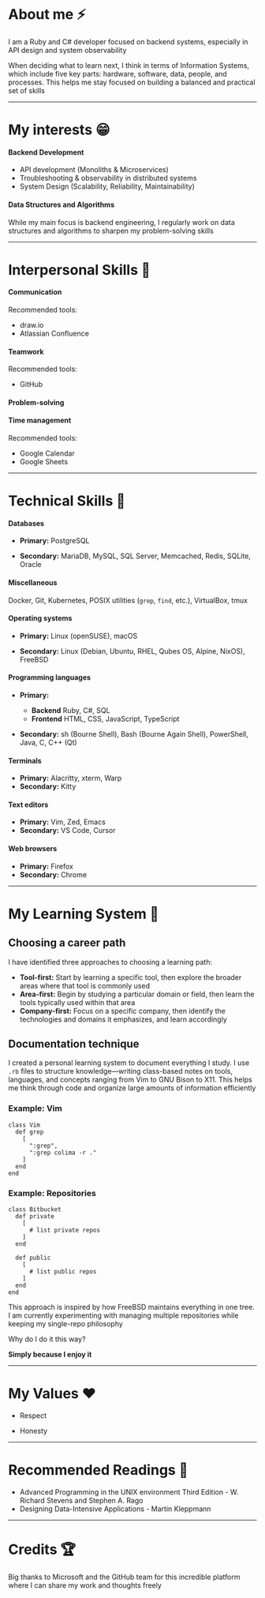 
# About me ⚡

I am a Ruby and C# developer focused on backend systems, especially in API design and system observability

When deciding what to learn next, I think in terms of Information Systems, which include five key parts: hardware, software, data, people, and processes. This helps me stay focused on building a balanced and practical set of skills

---

# My interests 😁

#### Backend Development

* API development (Monoliths & Microservices)
* Troubleshooting & observability in distributed systems
* System Design (Scalability, Reliability, Maintainability)
 
#### Data Structures and Algorithms

While my main focus is backend engineering, I regularly work on data structures and algorithms to sharpen my problem-solving skills

---

# Interpersonal Skills 🌱

#### Communication

Recommended tools:

* draw.io
* Atlassian Confluence

#### Teamwork

Recommended tools:

* GitHub

#### Problem-solving

#### Time management

Recommended tools:

* Google Calendar
* Google Sheets

---

# Technical Skills 🔧

#### Databases

- **Primary:** PostgreSQL

- **Secondary:** MariaDB, MySQL, SQL Server, Memcached, Redis, SQLite, Oracle

#### Miscellaneous

Docker, Git, Kubernetes, POSIX utilities (`grep`, `find`, etc.), VirtualBox, tmux

#### Operating systems

- **Primary:** Linux (openSUSE), macOS

- **Secondary:** Linux (Debian, Ubuntu, RHEL, Qubes OS, Alpine, NixOS), FreeBSD

#### Programming languages

- **Primary:**
  - **Backend** Ruby, C#, SQL
  - **Frontend** HTML, CSS, JavaScript, TypeScript

- **Secondary:** sh (Bourne Shell), Bash (Bourne Again Shell), PowerShell, Java, C, C++ (Qt)

#### Terminals

- **Primary:** Alacritty, xterm, Warp
- **Secondary:** Kitty

#### Text editors

- **Primary:** Vim, Zed, Emacs
- **Secondary:** VS Code, Cursor

#### Web browsers

- **Primary:** Firefox
- **Secondary:** Chrome

---

# My Learning System 🧠

## Choosing a career path

I have identified three approaches to choosing a learning path:
* **Tool-first:** Start by learning a specific tool, then explore the broader areas where that tool is commonly used
* **Area-first:** Begin by studying a particular domain or field, then learn the tools typically used within that area
* **Company-first:** Focus on a specific company, then identify the technologies and domains it emphasizes, and learn accordingly

## Documentation technique

I created a personal learning system to document everything I study. I use `.rb` files to structure knowledge—writing class-based notes on tools, languages, and concepts ranging from Vim to GNU Bison to X11. This helps me think through code and organize large amounts of information efficiently

### Example: Vim

```
class Vim
  def grep
    [
      ":grep",
      ":grep colima -r ."
    ]
  end
end
```

### Example: Repositories

```
class Bitbucket
  def private
    [
      # list private repos
    ]
  end

  def public
    [
      # list public repos
    ]
  end
end
```

This approach is inspired by how FreeBSD maintains everything in one tree. I am currently experimenting with managing multiple repositories while keeping my single-repo philosophy

Why do I do it this way?

**Simply because I enjoy it**

---

# My Values ❤️

- Respect

- Honesty

---

# Recommended Readings 📕

- Advanced Programming in the UNIX environment Third Edition - W. Richard Stevens and Stephen A. Rago
- Designing Data-Intensive Applications - Martin Kleppmann

---

# Credits 🏆

Big thanks to Microsoft and the GitHub team for this incredible platform where I can share my work and thoughts freely
